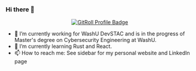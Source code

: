 ### Hi there 👋

<center><a href="https://gitroll.io/profile/uXTkKoHEviWWv3upRtV4M7y49xPM2" target="_blank"><img src="https://gitroll.io/api/badges/profiles/v1/uXTkKoHEviWWv3upRtV4M7y49xPM2" alt="GitRoll Profile Badge"/></a></center>

<!--
**wfjsw/wfjsw** is a ✨ _special_ ✨ repository because its `README.md` (this file) appears on your GitHub profile.

Here are some ideas to get you started:

- 🔭 I’m currently working on ...
- 🌱 I’m currently learning ...
- 👯 I’m looking to collaborate on ...
- 🤔 I’m looking for help with ...
- 💬 Ask me about ...
- 📫 How to reach me: ...
- 😄 Pronouns: ...
- ⚡ Fun fact: ...
-->


- 🔭 I’m currently working for WashU DevSTAC and is in the progress of Master's degree on Cybersecurity Engineering at WashU.
- 🌱 I’m currently learning Rust and React.
- 📫 How to reach me: See sidebar for my personal website and LinkedIn page
